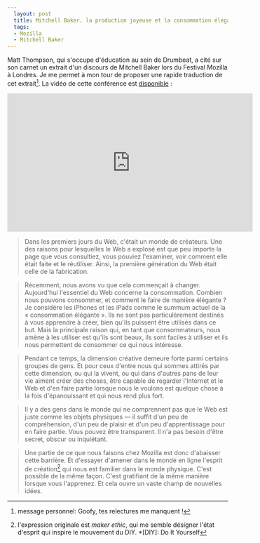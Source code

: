 ```yaml
---
  layout: post
  title: Mitchell Baker, la production joyeuse et la consommation élégante
  tags:
  - Mozilla
  - Mitchell Baker
---
```


Matt Thompson, qui s'occupe d'éducation au sein de Drumbeat, a cité sur son carnet un extrait d'un discours de Mitchell Baker lors du Festival Mozilla à Londres. Je me permet à mon tour de proposer une rapide traduction de cet extrait[^Goofy]. La vidéo de cette conférence est [disponible][video]&nbsp;:

<iframe width="560" height="315" src="http://www.youtube.com/embed/7Cag3UlCAZM" frameborder="0">
&nbsp;
</iframe>

> Dans les premiers jours du Web, c'était un monde de créateurs. Une des raisons pour lesquelles le Web a explosé est que peu importe la page que vous consultiez, vous pouviez l'examiner, voir comment elle était faite et le réutiliser. Ainsi, la première génération du Web était celle de la fabrication.

> Récemment, nous avons vu que cela commençait à changer. Aujourd'hui l'essentiel du Web concerne la consommation. Combien nous pouvons consommer, et comment le faire de manière élégante&nbsp;? Je considère les iPhones et les iPads comme le summum actuel de la «&nbsp;consommation élégante&nbsp;». Ils ne sont pas particulèrement destinés à vous apprendre à créer, bien qu'ils puissent être utilisés dans ce but. Mais la principale raison qui, en tant que consommateurs, nous amène à les utiliser est qu'ils sont beaux, ils sont faciles à utiliser et ils nous permettent de consommer ce qui nous intéresse.

> Pendant ce temps, la dimension créative demeure forte parmi certains groupes de gens. Et pour ceux d'entre nous qui sommes attirés par cette dimension, ou qui la vivent, ou qui dans d'autres pans de leur vie aiment créer des choses, être capable de regarder l'Internet et le Web et d'en faire partie lorsque nous le voulons est quelque chose à la fois d'épanouissant et qui nous rend plus fort. 

> Il y a des gens dans le monde qui ne comprennent pas que le Web est juste comme les objets physiques — il suffit d'un peu de compréhension, d'un peu de plaisir et d'un peu d'apprentissage pour en faire partie. Vous pouvez être transparent. Il n'a pas besoin d'être secret, obscur ou inquiétant.

> Une partie de ce que nous faisons chez Mozilla est donc d'abaisser cette barrière. Et d'essayer d'amener dans le monde en ligne l'esprit de création[^ethic] qui nous est familier dans le monde physique. C'est possible de la même façon. C'est gratifiant de la même manière lorsque vous l'apprenez. Et cela ouvre un vaste champ de nouvelles idées.

[matt]: http://openmatt.wordpress.com/2011/11/15/the-next-web-joyful-production-vs-elegant-consumption/
[video]: http://www.youtube.com/watch?v=7Cag3UlCAZM
[^Goofy]: message personnel: Goofy, tes relectures me manquent&nbsp;!
[^ethic]: l'expression originale est *maker ethic*, qui me semble désigner l'état d'esprit qui inspire le mouvement du DIY.
*[DIY]: Do It Yourself

